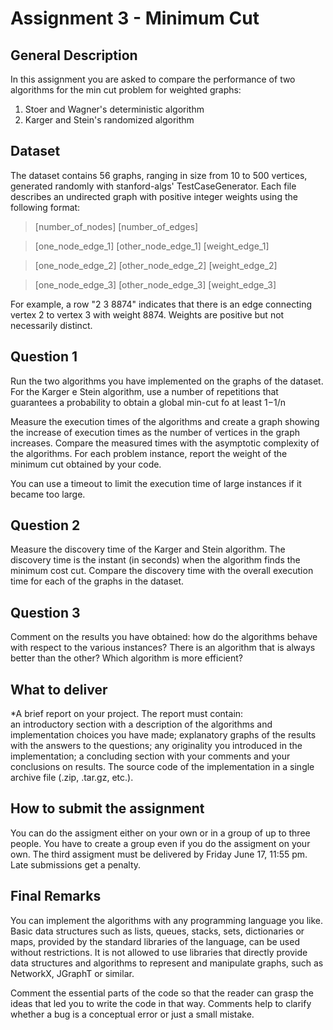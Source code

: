 # Assignment 3 - Minimum Cut

## General Description

In this assignment you are asked to compare the performance of two algorithms for the min cut problem for weighted graphs:
1. Stoer and Wagner's deterministic algorithm
2. Karger and Stein's randomized algorithm

## Dataset

The dataset contains 56 graphs, ranging in size from 10 to 500 vertices, generated randomly with stanford-algs' TestCaseGenerator. Each file describes an undirected graph with positive integer weights using the following format:

> [number_of_nodes] [number_of_edges] 

> [one_node_edge_1] [other_node_edge_1] [weight_edge_1] 

> [one_node_edge_2] [other_node_edge_2] [weight_edge_2] 

> [one_node_edge_3] [other_node_edge_3] [weight_edge_3] 

For example, a row "2 3 8874" indicates that there is an edge connecting vertex 2 to vertex 3 with weight 8874. Weights are positive but not necessarily distinct.

## Question 1

Run the two algorithms you have implemented on the graphs of the dataset. For the Karger e Stein algorithm, use a number of repetitions that guarantees a probability to obtain a global min-cut fo at least 1−1/n

Measure the execution times of the algorithms and create a graph showing the increase of execution times as the number of vertices in the graph increases. Compare the measured times with the asymptotic complexity of the algorithms. For each problem instance, report the weight of the minimum cut obtained by your code.

You can use a timeout to limit the execution time of large instances if it became too large.

## Question 2

Measure the discovery time of the Karger and Stein algorithm. The discovery time is the instant (in seconds) when the algorithm finds the minimum cost cut. Compare the discovery time with the overall execution time for each of the graphs in the dataset.

## Question 3

Comment on the results you have obtained: how do the algorithms behave with respect to the various instances? There is an algorithm that is always better than the other? Which algorithm is more efficient? 

## What to deliver

*A brief report on your project. The report must contain:  
an introductory section with a description of the algorithms and implementation choices you have made;
explanatory graphs of the results with the answers to the questions; 
any originality you introduced in the implementation; 
a concluding section with your comments and your conclusions on results. 
The source code of the implementation in a single archive file (.zip, .tar.gz, etc.).

## How to submit the assignment

You can do the assigment either on your own or in a group of up to three people. 
You have to create a group even if you do the assigment on your own.
The third assigment must be delivered by Friday June 17, 11:55 pm. Late submissions get a penalty.

## Final Remarks

You can implement the algorithms with any programming language you like. Basic data structures such as lists, queues, stacks, sets, dictionaries or maps, provided by the standard libraries of the language, can be used without restrictions. It is not allowed to use libraries that directly provide data structures and algorithms to represent and manipulate graphs, such as NetworkX, JGraphT or similar. 

Comment the essential parts of the code so that the reader can grasp the ideas that led you to write the code in that way. Comments help to clarify whether a bug is a conceptual error or just a small mistake. 
